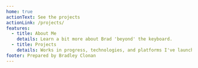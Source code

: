 ```yaml
---
home: true
actionText: See the projects
actionLink: /projects/
features:
  - title: About Me
    details: Learn a bit more about Brad 'beyond' the keyboard.
  - title: Projects
    details: Works in progress, technologies, and platforms I've launched.
footer: Prepared by Bradley Clonan
---
```

